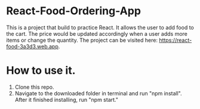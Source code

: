# React-Food-Ordering-App
This is a project that build to practice React. It allows the user to add food to the cart. The price would be updated accordingly when a user adds more
items or change the quantity. The project can be visited here: https://react-food-3a3d3.web.app.

# How to use it.
1. Clone this repo.
2. Navigate to the downloaded folder in terminal and run "npm install". After it finished installing, run "npm start."
